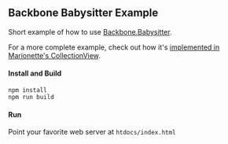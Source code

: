 ## Backbone Babysitter Example

Short example of how to use [Backbone.Babysitter](https://github.com/marionettejs/backbone.babysitter).

For a more complete example, check out how it's [implemented in Marionette's CollectionView](https://github.com/marionettejs/backbone.marionette/blob/bb0074f0ad1c6b48a4dadf0f429321dd9918078e/src/marionette.collectionview.js).

#### Install and Build

```
npm install
npm run build
```

#### Run

Point your favorite web server at `htdocs/index.html`

